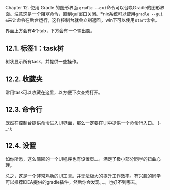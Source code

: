 Chapter 12. 使用 Gradle 的图形界面
`gradle --gui`命令可以召唤Gradle的图形界面。注意这是一个阻塞命令，直到gui窗口关闭。*nix系统可以使用`gradle --gui &`来让命令在后台运行，这样控制台就会立刻返回。win下可以使用`start`命令。

界面上方会有4个tab，下方会有一个输出窗。

## 12.1. 标签1：task树
树状显示所有task，并提供一些操作。

## 12.2. 收藏夹
常用task可以收藏在这里，以方便下次查找打开。

## 12.3. 命令行
既然在控制台提供命令进入UI界面，那么一定要在UI中提供一个命令行入口。 (-_-);

## 12.4. 设置
如你所愿，这么简陋的一个UI程序也有设置页。。。满足了极小部分同学的扭曲心理。


总之，这是一个非常鸡肋的UI工具。并无法极大的提升工作效率。有兴趣的同学可以推荐IDEA提供的gradle插件，然后你会发现。。。也好不到哪去。






